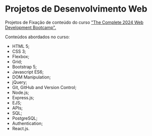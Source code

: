 # Projetos de Desenvolvimento Web
<p>Projetos de Fixação de conteúdo do curso <a href="https://www.udemy.com/course/the-complete-web-development-bootcamp/?couponCode=MCLARENT71824">"The Complete 2024 Web Development Bootcamp".</a></p>

<p>Conteúdos abordados no curso:</p>
<ul>
  <li>HTML 5;</li>
  <li>CSS 3;</li>
  <li>Flexbox;</li>
  <li>Grid;</li>
  <li>Bootstrap 5;</li>
  <li>Javascript ES6;</li>
  <li>DOM Manipulation;</li>
  <li>jQuery;</li>
  <li>Git, GitHub and Version Control;</li>
  <li>Node.js;</li>
  <li>Express.js;</li>
  <li>EJS;</li>
  <li>APIs;</li>
  <li>SQL;</li>
  <li>PostgreSQL;</li>
  <li>Authentication;</li>
  <li>React.js.</li>
</ul>
